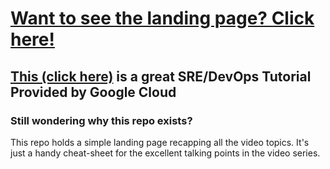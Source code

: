 # [Want to see the landing page? Click here!](https://e2erz.csb.app/)

## [This (click here)](https://www.youtube.com/watch?v=uTEL8Ff1Zvk&list=PLIivdWyY5sqJrKl7D2u-gmis8h9K66qoj) is a great SRE/DevOps Tutorial Provided by Google Cloud

### Still wondering why this repo exists?

This repo holds a simple landing page recapping all the video topics. It's just a handy cheat-sheet for the excellent talking points in the video series.
